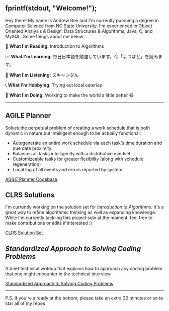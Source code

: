 ## fprintf(stdout, "Welcome!");

Hey there! My name is Andrew Roe and I'm currently pursuing a degree in Computer Science from NC State University. I'm experienced in Object Oriented Analysis & Design, Data Structures & Algorithms, Java, C, and MySQL. Some things about me below:

:blue_book: **What I'm Reading:** Introduction to Algorithms

:chart_with_upwards_trend: **What I'm Learning:** 毎日日本語を勉強しています。今「よつばと」を読みます。

:musical_keyboard: **What I'm Listening:** スキャンダル

:telephone_receiver: **What I'm Hobbying:** Trying out local eateries

:running: **What I'm Doing:** Working to make the world a little better :smile:

***

## AGILE Planner

Solves the perpetual problem of creating a work schedule that is both dynamic in nature but intelligent enough to be actually functional:
* Autogenerate an entire work schedule via each task's time duration and due date proximity
* Balances all tasks intelligently with a distributive mindset
* Customizeable tasks for greater flexibility (along with schedule regeneration)
* Local log of all events and errors reported by system

[AGILE Planner Codebase](https://github.com/AGILE-Systems/AGILE-Planner-Lite)

## CLRS Solutions

I'm currently working on the solution set for *Introduction to Algorithms*. It's a great way to refine algorithmic thinking as well as expanding knowledge. While I'm currently tackling this project solo at the moment, feel free to make contributions or edits if interested :)

[CLRS Solution Set](https://github.com/AndrewRoe34/CLRS-Solutions)

## *Standardized Approach to Solving Coding Problems*

A brief technical writeup that explains how to approach any coding problem that one might encounter in the technical interview

[Standardized Approach to Solving Coding Problems](https://github.com/AndrewRoe34/standardized-code-solving/blob/main/A%20Standardized%20Approach%20to%20Solving%20Coding%20Problems.pdf)

***
P.S. If you're already at the bottom, please take an extra 30 minutes or so to star all of my repos
